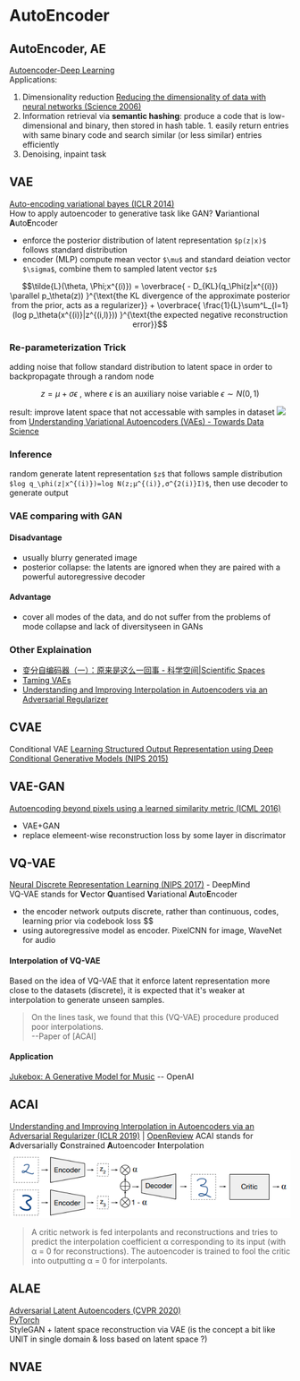 # AutoEncoder
## AutoEncoder, AE
[Autoencoder-Deep Learning](https://www.deeplearningbook.org/contents/autoencoders.html)  
Applications:
1. Dimensionality reduction [Reducing the dimensionality of data with neural networks (Science 2006)](https://dbirman.github.io/learn/hierarchy/pdfs/Hinton2006.pdf)  
2. Information retrieval via **semantic hashing**: produce a code that is low-dimensional and binary, then stored in hash table. 1. easily return entries with same binary code and search similar (or less similar) entries efficiently
3. Denoising, inpaint task

## VAE
[Auto-encoding variational bayes (ICLR 2014)](https://arxiv.org/abs/1312.6114)  
How to apply autoencoder to generative task like GAN? **V**ariantional **A**uto**E**ncoder
* enforce the posterior distribution of latent representation `$p(z|x)$` follows standard distribution
* encoder (MLP) compute mean vector `$\mu$` and standard deiation vector `$\sigma$`, combine them to sampled latent vector `$z$`
```math
\tilde{L}(\theta, \Phi;x^{(i)}) = 
\overbrace{
- D_{KL}(q_\Phi(z|x^{(i)}) \parallel p_\theta(z))
}^{\text{the KL divergence of the approximate posterior from the prior, acts as a regularizer}}
+
\overbrace{
\frac{1}{L}\sum^L_{l=1}(log p_\theta(x^{(i)}|z^{(i,l)}))
}^{\text{the expected negative reconstruction error}}
```

### Re-parameterization Trick
adding noise that follow standard distribution to latent space in order to backpropagate through a random node
```math
z=\mu+\sigma \epsilon \text{ , where }\epsilon \text{ is an auxiliary noise variable }\epsilon \sim N(0, 1)
```
result: improve latent space that not accessable with samples in dataset
![](https://miro.medium.com/max/2000/1*9ouOKh2w-b3NNOVx4Mw9bg@2x.png) from [Understanding Variational Autoencoders (VAEs) - Towards Data Science](https://towardsdatascience.com/understanding-variational-autoencoders-vaes-f70510919f73)
### Inference
random generate latent representation `$z$` that follows sample distribution `$log q_\phi(z|x^{(i)})=log N(z;μ^{(i)},σ^{2(i)}I)$`, then use decoder to generate output

### VAE comparing with GAN
#### Disadvantage
* usually blurry generated image
* posterior collapse: the latents are ignored when they are paired with a powerful autoregressive decoder
#### Advantage
* cover all modes of the data, and do not suffer from the problems of mode collapse and lack of diversityseen in GANs

### Other Explaination
* [变分自编码器（一）：原来是这么一回事 - 科学空间|Scientific Spaces](https://spaces.ac.cn/archives/5253)
* [Taming VAEs](https://arxiv.org/pdf/1810.00597.pdf)
* [Understanding and Improving Interpolation in Autoencoders via an Adversarial Regularizer](https://arxiv.org/abs/1807.07543)

## CVAE
Conditional VAE
[Learning Structured Output Representation using Deep Conditional Generative Models (NIPS 2015)](https://papers.nips.cc/paper/5775-learning-structured-output-representation-using-deep-conditional-generative-models.pdf)

<!--
## AAE
[Adversarial Autoencoders (2015)](https://arxiv.org/abs/1511.05644)
was submitted to ICLR 2016 workshop ..?
[reddit: How is Adversarial AutoEncoder different from Autoencoding Beyond Pixels using a Learned Similarity Metric (VAE/GAN) ?](https://www.reddit.com/r/DeepLearningPapers/comments/571zri/how_is_adversarial_autoencoder_different_from/)
> AAE uses an adversarial procedure to enforce the gaussian prior on the latents of an autoencoder (which is enforced through a KL divergence in the variational setting), while VAE/GAN tacks a GAN discriminator onto the end of a VAE and uses it as a replacement for the reconstruction error (normally MSE or similar).
-->

## VAE-GAN
[Autoencoding beyond pixels using a learned similarity metric (ICML 2016)](https://arxiv.org/abs/1512.09300)
* VAE+GAN
* replace elemeent-wise reconstruction loss by some layer in discrimator
<!--
idea: what if keeping reconstruction loss, but tune a weight based on `$\sigma$`/ the noise value, i.e. relaxing the reconstruction when the `$z$` far from the mean encoded, but still enforce it to be similar to input sample when `$z$` close to mean
-->

## VQ-VAE
[Neural Discrete Representation Learning (NIPS 2017)](https://papers.nips.cc/paper/7210-neural-discrete-representation-learning.pdf) - DeepMind  
VQ-VAE stands for **V**ector **Q**uantised **V**ariational **A**uto**E**ncoder 
* the encoder network outputs discrete, rather than continuous, codes, learning prior via codebook loss $$
* using autoregressive model as encoder. PixelCNN for image, WaveNet for audio
#### Interpolation of VQ-VAE
Based on the idea of VQ-VAE that it enforce latent representation more close to the datasets (discrete), it is expected that it's weaker at interpolation to generate unseen samples. 
>  On the lines task, we found that this (VQ-VAE) procedure produced poor interpolations.  
--Paper of [ACAI] 
<!--
### VQ-VAE-2
[Generating Diverse High-Fidelity Images with VQ-VAE-2 (2019)](https://arxiv.org/pdf/1906.00446.pdf) - DeepMind  
-->
#### Application
[Jukebox: A Generative Model for Music](https://arxiv.org/abs/2005.00341) -- OpenAI

## ACAI
[Understanding and Improving Interpolation in Autoencoders via an Adversarial Regularizer (ICLR 2019)](https://openreview.net/pdf?id=S1fQSiCcYm) | [OpenReview](https://openreview.net/forum?id=S1fQSiCcYm)
ACAI stands for **A**dversarially **C**onstrained **A**utoencoder **I**nterpolation  
![](img/ACAI_fig2.png)
> A critic network is fed interpolants and reconstructions and tries to predict the interpolation coefficient α corresponding to its input (with α = 0 for reconstructions). The autoencoder is trained to fool the critic into outputting α = 0 for interpolants.

## ALAE
[Adversarial Latent Autoencoders (CVPR 2020)](https://arxiv.org/pdf/2004.04467v1.pdf)  
[PyTorch](https://github.com/podgorskiy/ALAE)  
StyleGAN + latent space reconstruction via VAE (is the concept a bit like UNIT in single domain & loss based on latent space ?)


## NVAE


